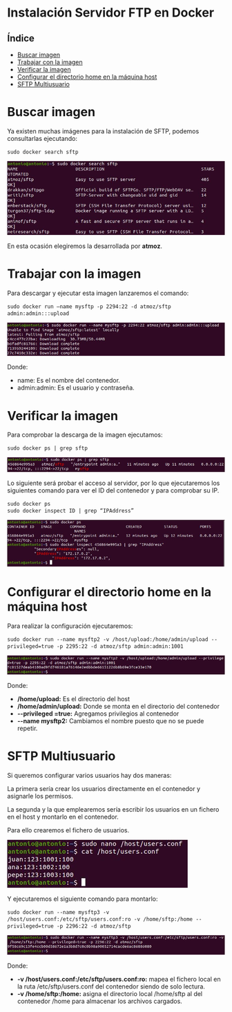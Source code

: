 # Instalación Servidor FTP en Docker

## Índice
- <a href="#1">Buscar imagen</a>
- <a href="#2">Trabajar con la imagen</a>
- <a href="#3">Verificar la imagen</a>
- <a href="#4">Configurar el directorio home en la máquina host</a>
- <a href="#5">SFTP Multiusuario</a>



# <a name="1">Buscar imagen</a>

Ya existen muchas imágenes para la instalación de SFTP, podemos consultarlas ejecutando:

```
sudo docker search sftp
```

![docker_search](img/1.JPG)

En esta ocasión elegiremos la desarrollada por **atmoz**.



# <a name="2">Trabajar con la imagen</a>

Para descargar y ejecutar esta imagen lanzaremos el comando:

```
sudo docker run –name mysftp -p 2294:22 -d atmoz/sftp admin:admin:::upload
```

![docker_run](img/2.JPG)

Donde:
* name: Es el nombre del contenedor.
* admin:admin: Es el usuario y contraseña.



# <a name="3">Verificar la imagen</a>

Para comprobar la descarga de la imagen ejecutamos:

```
sudo docker ps | grep sftp
```
![docker_ps](img/3.JPG)

Lo siguiente será probar el acceso al servidor, por lo que ejecutaremos los siguientes comando para ver el ID del contenedor y para comprobar su IP.

```
sudo docker ps
sudo docker inspect ID | grep “IPAddress”
```

![docker_inspect](img/4.JPG)



# <a name="4">Configurar el directorio home en la máquina host</a>

Para realizar la configuración ejecutaremos:

```
sudo docker run --name mysftp2 -v /host/upload:/home/admin/upload --privileged=true -p 2295:22 -d atmoz/sftp admin:admin:1001
```

![docker_run](img/5.JPG)

Donde:
* **/home/upload:** Es el directorio del host
* **/home/admin/upload:** Donde se monta en el directorio del contenedor
* **--privileged =true:** Agregamos privilegios al contenedor
* **--name mysftp2:** Cambiamos el nombre puesto que no se puede repetir.



# <a name="5">SFTP Multiusuario</a>

Si queremos configurar varios usuarios hay dos maneras:

La primera sería crear los usuarios directamente en el contenedor y asignarle los permisos.

La segunda y la que emplearemos sería escribir los usuarios en un fichero en el host y montarlo en el contenedor.

Para ello crearemos el fichero de usuarios.

![users.conf](img/6.JPG)

Y ejecutaremos el siguiente comando para montarlo:

```
sudo docker run --name mysftp3 -v /host/users.conf:/etc/sftp/users.conf:ro -v /home/sftp:/home --privileged=true -p 2296:22 -d atmoz/sftp
```

![docker_run](img/7.JPG)

Donde:
* **-v /host/users.conf:/etc/sftp/users.conf:ro:** mapea el fichero local en la ruta /etc/sftp/users.conf del contenedor siendo de solo lectura.
* **-v /home/sftp:/home:** asigna el directorio local /home/sftp al del contenedor /home para almacenar los archivos cargados.
